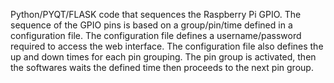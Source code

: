 Python/PYQT/FLASK code that sequences the Raspberry Pi GPIO.
The sequence of the GPIO pins is based on a group/pin/time defined in a configuration file.
The configuration file defines a username/password required to access the web interface.
The configuration file also defines the up and down times for each pin grouping.
The pin group is activated, then the softwares waits the defined time then proceeds to the next pin group.
